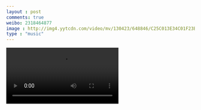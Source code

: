 ```yaml
---
layout : post
comments: true
weibo: 2318464877
image : http://img4.yytcdn.com/video/mv/130423/648846/C25C013E34C01F23BC587C6031F58370_240x135.jpeg?t=20130423103654
type : "music"
---
```




<video controls="controls" autoplay="autoplay" preload="auto" x-webkit-airplay="allow" src="http://hc.yinyuetai.com/uploads/videos/common/EF15013E3498F6ECF457B2CC50415F6B.flv?sc=e0b2c48a23a478a2" class="movie"></video>





